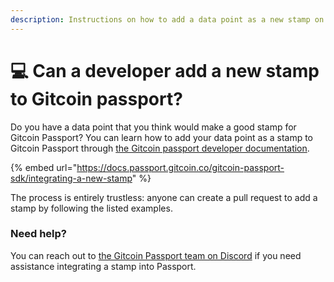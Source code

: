 ```yaml
---
description: Instructions on how to add a data point as a new stamp on Gitcoin passport
---
```


# 💻 Can a developer add a new stamp to Gitcoin passport?

Do you have a data point that you think would make a good stamp for Gitcoin Passport? You can learn how to add your data point as a stamp to Gitcoin Passport through [the Gitcoin passport developer documentation](https://docs.passport.gitcoin.co/gitcoin-passport-sdk/integrating-a-new-stamp).&#x20;

{% embed url="https://docs.passport.gitcoin.co/gitcoin-passport-sdk/integrating-a-new-stamp" %}

The process is entirely trustless: anyone can create a pull request to add a stamp by following the listed examples.

### Need help?

You can reach out to [the Gitcoin Passport team on Discord](https://discord.com/invite/b5PEjyVFXT) if you need assistance integrating a stamp into Passport.
